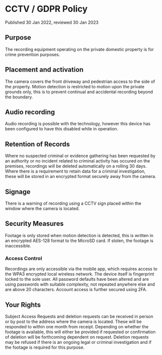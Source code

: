 # CCTV / GDPR Policy

Published 30 Jan 2022, reviewed 30 Jan 2023

## Purpose
The recording equipment operating on the private domestic property is for crime prevention purposes.

## Placement and activation
The camera covers the front driveway and pedestrian access to the side of the property.  Motion detection is restricted to motion upon the private grounds only, this is to prevent continual and accidental recording beyond the boundary.

## Audio recording
Audio recording is possible with the technology, however this device has been configured to have this disabled while in operation.

## Retention of Records
Where no suspected criminal or evidence gathering has been requested by an authority or no incident related to criminal activity has occured on the premises, recordings will be deleted automatically on a rolling 30 days.  Where there is a requirement to retain data for a criminal investigation, these will be stored in an encrypted format securely away from the camera.

## Signage
There is a warning of recording using a CCTV sign placed within the window where the camera is located.

## Security Measures
Footage is only stored when motion detection is detected, this is written in an encrypted AES-128 format to the MicroSD card. If stolen, the footage is inaccessible.

### Access Control
Recordings are only accessible via the mobile app, which requires access to the WPA3 encrypted local wireless network.  The device itself is fingerprint locked to the sole user. All password defaults have been altered and are using passwords with suitable complexity, not repeated anywhere else and are above 20 characters. Account access is further secured using 2FA.

## Your Rights
Subject Access Requests and deletion requests can be received in person or by post to the address where the camera is located.  These will be responded to within one month from receipt.  Depending on whether the footage is available, this will either be provided if requested or confirmation of deletion will be forthcoming dependent on request. Deletion requests may be refused if there is an ongoing legal or criminal investigation and if the footage is required for this purpose.
